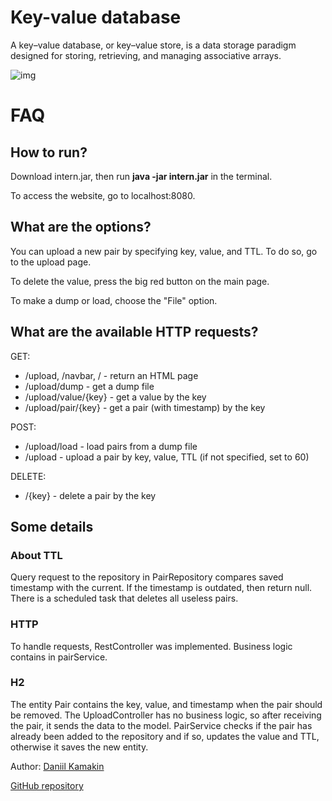 # Key-value database

A key–value database, or key–value store, is a data storage paradigm designed for storing, retrieving, and managing associative arrays.

![img](https://user-images.githubusercontent.com/54929583/128924448-74dafb34-bee1-42d1-a4a4-2e6e2bedd68e.jpg)

# FAQ
## How to run?

Download intern.jar, then run **java -jar intern.jar** in the terminal.

To access the website, go to localhost:8080.

## What are the options?

You can upload a new pair by specifying key, value, and TTL. To do so, go to the upload page. 

To delete the value, press the big red button on the main page. 

To make a dump or load, choose the "File" option.

## What are the available HTTP requests?
GET:
- /upload, /navbar, / - return an HTML page
- /upload/dump - get a dump file
- /upload/value/{key} - get a value by the key
- /upload/pair/{key} - get a pair (with timestamp) by the key

POST:
- /upload/load - load pairs from a dump file
- /upload - upload a pair by key, value, TTL (if not specified, set to 60)

DELETE:
- /{key} - delete a pair by the key

## Some details

### About TTL

Query request to the repository in PairRepository compares saved timestamp with the current. If the timestamp is outdated, then return null. There is a scheduled task that deletes all useless pairs.

### HTTP

To handle requests, RestController was implemented. Business logic contains in pairService.

### H2

The entity Pair contains the key, value, and timestamp when the pair should be removed. The UploadController has no business logic, so after receiving the pair, it sends the data to the model. PairService checks if the pair has already been added to the repository and if so, updates the value and TTL, otherwise it saves the new entity.

Author: [Daniil Kamakin](https://github.com/dkamakin)

[GitHub repository](https://github.com/dkamakin/KeyValueDatabase)

